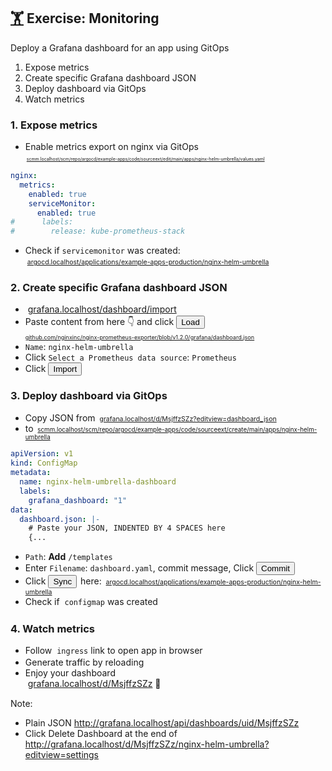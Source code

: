 <!-- .slide: id="exercise-monitoring" -->
## [🏋️](#exercises) Exercise: Monitoring   <img data-src="images/prometheus-logo.svg" style="height: 1.2em; vertical-align: middle;"/> <img data-src="images/grafana.svg" style="height: 1.2em; vertical-align: middle;" /> 
Deploy a Grafana dashboard for an app using GitOps

1. Expose metrics
2. Create specific Grafana dashboard JSON
3. Deploy dashboard via GitOps
4. Watch metrics




### 1. Expose metrics

* Enable metrics export on nginx via GitOps  
   <span style="font-size: 50%"><img data-src="images/Git-Icon-1788C.svg" style="height: 1.2em; vertical-align: middle;"/>  <a href="http://scmm.localhost/scm/repo/argocd/example-apps/code/sourceext/edit/main/apps/nginx-helm-umbrella/values.yaml">scmm.localhost/scm/repo/argocd/example-apps/code/sourceext/edit/main/apps/nginx-helm-umbrella/values.yaml</a> 
```yaml
nginx:
  metrics:
    enabled: true
    serviceMonitor:
      enabled: true
#      labels:
#        release: kube-prometheus-stack
```
* Check if `servicemonitor` was created:  
   <span style="font-size: 75%"><img data-src="images/argo-icon.svg" style="height: 1.2em; vertical-align: middle;"/> <a href="http://argocd.localhost/applications/example-apps-production/nginx-helm-umbrella">argocd.localhost/applications/example-apps-production/nginx-helm-umbrella</a></span>



### 2. Create specific Grafana dashboard JSON

* <img data-src="images/grafana.svg" style="height: 1.2em; vertical-align: middle;" /> [grafana.localhost/dashboard/import](http://grafana.localhost/dashboard/import)
* Paste content from here 👇️ and click <button class="css-td06pi-button"><span class="css-1riaxdn">Load</span></button>  
  <span style="font-size: 65%"><i class="fab fa-github"></i> <a href="https://github.com/nginxinc/nginx-prometheus-exporter/blob/v1.2.0/grafana/dashboard.json">github.com/nginxinc/nginx-prometheus-exporter/blob/v1.2.0/grafana/dashboard.json</a></span>
* `Name`: `nginx-helm-umbrella`
* Click `Select a Prometheus data source`: `Prometheus`
* Click <button class="css-td06pi-button"><span class="css-1riaxdn">Import</span></button>



### 3. Deploy dashboard via GitOps
<!-- .slide: style="font-size:80%" -->

* Copy JSON from <span style="font-size: 75%"><img data-src="images/grafana.svg" style="height: 1.2em; vertical-align: middle;" /> <a href="http://grafana.localhost/d/MsjffzSZz?editview=dashboard_json">grafana.localhost/d/MsjffzSZz?editview=dashboard_json</a></span>
* to <span style="font-size: 70%"><img data-src="images/Git-Icon-1788C.svg" style="height: 1.2em; vertical-align: middle;"/>  <a href="http://scmm.localhost/scm/repo/argocd/example-apps/code/sourceext/create/main/apps/nginx-helm-umbrella">scmm.localhost/scm/repo/argocd/example-apps/code/sourceext/create/main/apps/nginx-helm-umbrella</a>
```yaml
apiVersion: v1
kind: ConfigMap
metadata:
  name: nginx-helm-umbrella-dashboard
  labels:
    grafana_dashboard: "1"
data:
  dashboard.json: |-
    # Paste your JSON, INDENTED BY 4 SPACES here
    {...
```
* `Path`: **Add** `/templates`
* Enter `Filename`: `dashboard.yaml`, commit message, Click <button type="button" class="button is-primary">Commit</button>
* Click <button class="argo-button argo-button--base" style="margin-right: 2px;"><i class="fa fa-sync" style="margin-left: -5px; margin-right: 5px;"></i><span class="show-for-medium">Sync</span></div></button> here: 
  <span style="font-size: 75%"><img data-src="images/argo-icon.svg" style="height: 1.2em; vertical-align: middle;"/> <a href="http://argocd.localhost/applications/example-apps-production/nginx-helm-umbrella">argocd.localhost/applications/example-apps-production/nginx-helm-umbrella</a><span>
* Check if <img data-src="images/cm.svg" style="height: 1.2em; vertical-align: middle;"/> `configmap` was created



### 4. Watch metrics

* Follow <img data-src="images/ing.svg" style="height: 1.2em; vertical-align: middle;"/> `ingress` link to open app in browser
* Generate traffic by <i class="fas fa-sync"></i> reloading
* Enjoy your dashboard  
  <img data-src="images/grafana.svg" style="height: 1.2em; vertical-align: middle;" /> <a href="http://grafana.localhost/d/MsjffzSZz">grafana.localhost/d/MsjffzSZz</a> 🥳

Note:
* Plain JSON  http://grafana.localhost/api/dashboards/uid/MsjffzSZz
* Click <span class="css-1riaxdn">Delete Dashboard</span> at the end of  
  http://grafana.localhost/d/MsjffzSZz/nginx-helm-umbrella?editview=settings